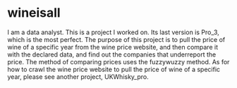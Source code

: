 # wineisall
I am a data analyst. This is a project I worked on. Its last version is Pro_3, which is the most perfect. The purpose of this project is to pull the price of wine of a specific year from the wine price website, and then compare it with the declared data, and find out the companies that underreport the price. The method of comparing prices uses the fuzzywuzzy method. As for how to crawl the wine price website to pull the price of wine of a specific year, please see another project, UKWhisky_pro.
